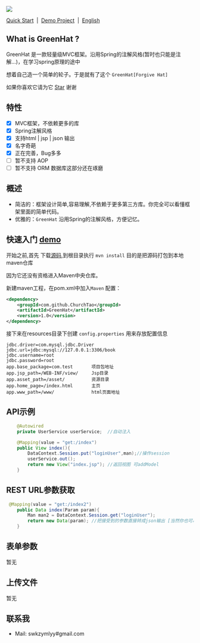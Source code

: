 

[![](http://115.159.181.84:9000/upload/2017/07/oe28fngd7sj7ep6pn6bua4f26m.png)](https://github.com/ChurchTao/GreenHat)

[Quick Start]()&nbsp; | &nbsp;[Demo Project](https://github.com/ChurchTao/greenhat-demo)&nbsp; | &nbsp;[English]()


## What is GreenHat ?

GreenHat 是一款轻量级MVC框架。沿用Spring的注解风格(暂时也只能是注解...)，在学习spring原理的途中

想着自己造一个简单的轮子。于是就有了这个 `GreenHat[Forgive Hat]`

如果你喜欢它请为它 [Star](https://github.com/ChurchTao/GreenHat/stargazers) 谢谢

## 特性

* [x] MVC框架，不依赖更多的库
* [x] Spring注解风格
* [x] 支持html | jsp | json 输出
* [x] 名字奇葩
* [x] 正在完善，Bug多多
* [ ] 暂不支持 AOP
* [ ] 暂不支持 ORM 数据库这部分还在琢磨

## 概述

* 简洁的：框架设计简单,容易理解,不依赖于更多第三方库。你完全可以看懂框架里面的简单代码。
* 优雅的：`GreenHat` 沿用Spring的注解风格，方便记忆。

## 快速入门 [demo](https://github.com/ChurchTao/greenhat-demo)

开始之前,首先 下载[源码](https://github.com/ChurchTao/GreenHat),到根目录执行 `mvn install` 目的是把源码打包到本地maven仓库

因为它还没有资格进入Maven中央仓库。

新建maven工程，在pom.xml中加入`Maven` 配置：

```xml
<dependency>
    <groupId>com.github.ChurchTao</groupId>
    <artifactId>GreenHat</artifactId>
    <version>1.0</version>
</dependency>
```

接下来在resources目录下创建 `config.properties` 用来存放配置信息

```properties
jdbc.driver=com.mysql.jdbc.Driver
jdbc.url=jdbc:mysql://127.0.0.1:3306/book
jdbc.username=root
jdbc.password=root
app.base_package=com.test       项目包地址
app.jsp_path=/WEB-INF/view/     Jsp目录
app.asset_path=/asset/          资源目录
app.home_page=/index.html       主页
app.www_path=/www/              html页面地址
```

## API示例

```java
    @Autowired
    private UserService userService;  //自动注入

    @Mapping(value = "get:/index")
    public View index(){
        DataContext.Session.put("loginUser",man);//操作session
        userService.out();
        return new View("index.jsp"); //返回视图 可addModel
    }
```

## REST URL参数获取

```java
 @Mapping(value = "get:/index2")
    public Data index(Param param){
        Man man2 = DataContext.Session.get("loginUser");
        return new Data(param); //把接受到的参数直接转成json输出 [当然你也可以自定义类型，都可以自动转成json]
    }
```

## 表单参数

暂无

## 上传文件

暂无

## 联系我

- Mail: swkzymlyy#gmail.com